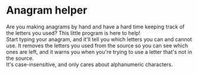 # Anagram helper
Are you making anagrams by hand and have a hard time keeping track of the letters you used? This little program is here to help!  
Start typing your anagram, and it'll tell you which letters you can and cannot use. It removes the letters you used from the source so you can see which ones are left, and it warns you when you're trying to use a letter that's not in the source.  
It's case-insensitive, and only cares about alphanumeric characters.
